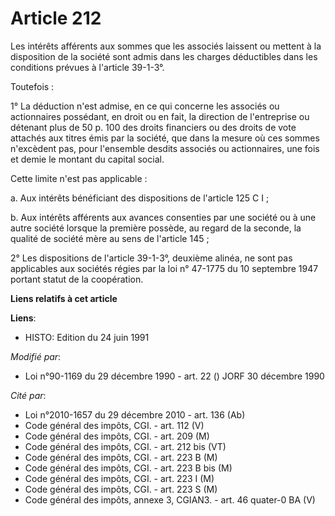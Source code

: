 # Article 212

Les intérêts afférents aux sommes que les associés laissent ou mettent à la disposition de la société sont admis dans les
charges déductibles dans les conditions prévues à l'article 39-1-3°.

Toutefois :

1° La déduction n'est admise, en ce qui concerne les associés ou actionnaires possédant, en droit ou en fait, la direction de
l'entreprise ou détenant plus de 50 p. 100 des droits financiers ou des droits de vote attachés aux titres émis par la
société, que dans la mesure où ces sommes n'excèdent pas, pour l'ensemble desdits associés ou actionnaires, une fois et demie
le montant du capital social.

Cette limite n'est pas applicable :

a. Aux intérêts bénéficiant des dispositions de l'article 125 C I ;

b. Aux intérêts afférents aux avances consenties par une société ou à une autre société lorsque la première possède, au
regard de la seconde, la qualité de société mère au sens de l'article 145 ;

2° Les dispositions de l'article 39-1-3°, deuxième alinéa, ne sont pas applicables aux sociétés régies par la loi n° 47-1775
du 10 septembre 1947 portant statut de la coopération.

**Liens relatifs à cet article**

**Liens**:

  - HISTO: Edition du 24 juin 1991

_Modifié par_:

  - Loi n°90-1169 du 29 décembre 1990 - art. 22 () JORF 30 décembre 1990

_Cité par_:

  - Loi n°2010-1657 du 29 décembre 2010 - art. 136 (Ab)
  - Code général des impôts, CGI. - art. 112 (V)
  - Code général des impôts, CGI. - art. 209 (M)
  - Code général des impôts, CGI. - art. 212 bis (VT)
  - Code général des impôts, CGI. - art. 223 B (M)
  - Code général des impôts, CGI. - art. 223 B bis (M)
  - Code général des impôts, CGI. - art. 223 I (M)
  - Code général des impôts, CGI. - art. 223 S (M)
  - Code général des impôts, annexe 3, CGIAN3. - art. 46 quater-0 BA (V)
